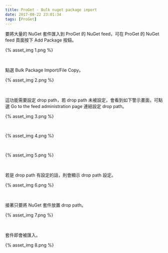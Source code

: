 ```yaml
---
title: ProGet - Bulk nuget package import
date: 2017-08-22 23:01:34
tags: [ProGet]
---
```


要將大量的 NuGet 套件匯入到 ProGet 的 NuGet feed，可在 ProGet 的 NuGet feed 頁面按下 Add Package 按鈕。  

<!-- More -->

{% asset_img 1.png %}

<br/>


點選 Bulk Package Import/File Copy。  

{% asset_img 2.png %}

<br/>


這功能需要設定 drop path，若 drop path 未被設定，會看到如下警示畫面，可點選 Go to the feed administration page 連結設定 drop path。  

{% asset_img 3.png %}

<br/>


{% asset_img 4.png %}

<br/>


{% asset_img 5.png %}

<br/>


若是 drop path 有設定的話，則會顯示 drop path 設定。  

{% asset_img 6.png %}

<br/>


接著只要將 NuGet 套件放置 drop path。  

{% asset_img 7.png %}

<br/>


套件即會被匯入。  

{% asset_img 8.png %}

<br/>

